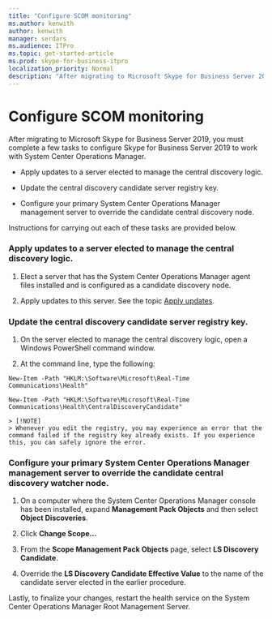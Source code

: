 ```yaml
---
title: "Configure SCOM monitoring"
ms.author: kenwith
author: kenwith
manager: serdars
ms.audience: ITPro
ms.topic: get-started-article
ms.prod: skype-for-business-itpro
localization_priority: Normal
description: "After migrating to Microsoft Skype for Business Server 2019, you must complete a few tasks to configure Skype for Business Server 2019 to work with System Center Operations Manager."
---
```


# Configure SCOM monitoring

After migrating to Microsoft Skype for Business Server 2019, you must complete a few tasks to configure Skype for Business Server 2019 to work with System Center Operations Manager.
  
- Apply updates to a server elected to manage the central discovery logic.
    
- Update the central discovery candidate server registry key.
    
- Configure your primary System Center Operations Manager management server to override the candidate central discovery node.
    
Instructions for carrying out each of these tasks are provided below.
  
### Apply updates to a server elected to manage the central discovery logic.

1. Elect a server that has the System Center Operations Manager agent files installed and is configured as a candidate discovery node. 
    
2. Apply updates to this server. See the topic [Apply updates](apply-updates.md).
    
### Update the central discovery candidate server registry key.

1. On the server elected to manage the central discovery logic, open a Windows PowerShell command window. 
    
2. At the command line, type the following:
    
  ```
  New-Item -Path "HKLM:\Software\Microsoft\Real-Time Communications\Health"
  ```

  ```
  New-Item -Path "HKLM:\Software\Microsoft\Real-Time Communications\Health\CentralDiscoveryCandidate"
  ```

    > [!NOTE]
    > Whenever you edit the registry, you may experience an error that the command failed if the registry key already exists. If you experience this, you can safely ignore the error. 
  
### Configure your primary System Center Operations Manager management server to override the candidate central discovery watcher node.

1. On a computer where the System Center Operations Manager console has been installed, expand **Management Pack Objects** and then select **Object Discoveries**.
    
2. Click **Change Scope...**
    
3. From the **Scope Management Pack Objects** page, select **LS Discovery Candidate**.
    
4. Override the **LS Discovery Candidate Effective Value** to the name of the candidate server elected in the earlier procedure. 
    
Lastly, to finalize your changes, restart the health service on the System Center Operations Manager Root Management Server.
  

